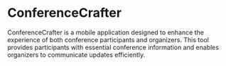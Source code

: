 # ConferenceCrafter
ConferenceCrafter is a mobile application designed to enhance the experience of both conference participants and organizers. This tool provides participants with essential conference information and enables organizers to communicate updates efficiently.
